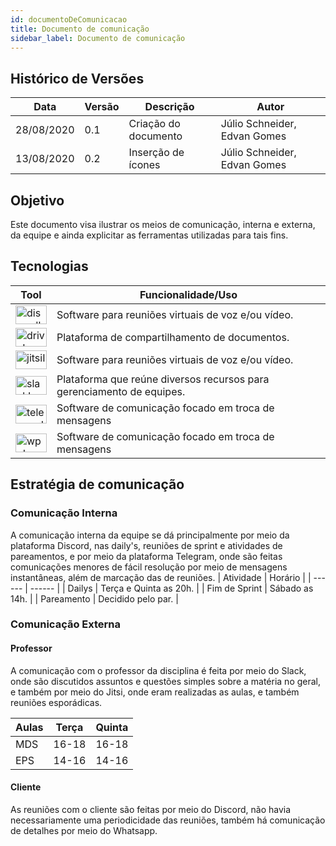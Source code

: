 ```yaml
---
id: documentoDeComunicacao
title: Documento de comunicação
sidebar_label: Documento de comunicação
---
```


## Histórico de Versões

| Data | Versão | Descrição | Autor |
|--------|-----------|---------------|---------|
| 28/08/2020 | 0.1 | Criação do documento | Júlio Schneider, Edvan Gomes | 
| 13/08/2020 | 0.2 | Inserção de ícones | Júlio Schneider, Edvan Gomes | 

## Objetivo

Este documento visa  ilustrar os meios de comunicação, interna e externa, da equipe e ainda explicitar as ferramentas utilizadas para tais fins.

## Tecnologias
  
| Tool | Funcionalidade/Uso |
| ------ | ------ |
| <img src="https://raw.githubusercontent.com/fga-eps-mds/2020.1-Conecta-Ensina-Wiki/master/website/static/img/discord.svg" alt="discordIcon" width="50" height="30" /> | Software para reuniões virtuais de voz e/ou vídeo. |
| <img src="https://raw.githubusercontent.com/fga-eps-mds/2020.1-Conecta-Ensina-Wiki/master/website/static/img/googledrive.svg" alt="driveIcon" width="50" height="30" /> | Plataforma de compartilhamento de documentos. |
| <img src="https://raw.githubusercontent.com/fga-eps-mds/2020.1-Conecta-Ensina-Wiki/master/website/static/img/jitsi.svg" alt="jitsiIcon" width="50" height="30" /> | Software para reuniões virtuais de voz e/ou vídeo. |
| <img src="https://raw.githubusercontent.com/fga-eps-mds/2020.1-Conecta-Ensina-Wiki/master/website/static/img/slack.svg" alt="slackIcon" width="50" height="30" /> | Plataforma que reúne diversos recursos para gerenciamento de equipes. |
| <img src="https://raw.githubusercontent.com/fga-eps-mds/2020.1-Conecta-Ensina-Wiki/master/website/static/img/telegram.svg" alt="telegramIcon" width="50" height="30" /> | Software de comunicação focado em troca de mensagens |
| <img src="https://raw.githubusercontent.com/fga-eps-mds/2020.1-Conecta-Ensina-Wiki/master/website/static/img/whatsapp.svg" alt="wppIcon" width="50" height="30" /> | Software de comunicação focado em troca de mensagens |

## Estratégia de comunicação
### Comunicação Interna
        
A comunicação interna da equipe se dá principalmente por meio da plataforma Discord, nas daily's, reuniões de sprint e atividades de pareamentos, e por meio da plataforma Telegram, onde são feitas comunicações menores de fácil resolução por meio de mensagens instantâneas, além de marcação das de reuniões.
| Atividade | Horário |
| ------ | ------ |
| Dailys | Terça e Quinta as 20h. |
| Fim de Sprint | Sábado as 14h. |
| Pareamento | Decidido pelo par. |

### Comunicação Externa
#### Professor

A comunicação com o professor da disciplina é feita por meio do Slack, onde são discutidos assuntos e questões simples sobre a matéria no geral, e também por meio do Jitsi, onde eram realizadas as aulas, e também reuniões esporádicas.
  
| Aulas | Terça | Quinta  |
| ------ | ------ | ------ |
| MDS | 16-18 | 16-18 |
| EPS | 14-16 | 14-16 |

#### Cliente

  As reuniões com o cliente são feitas por meio do Discord,  não havia necessariamente uma periodicidade das reuniões, também há comunicação de detalhes por meio do Whatsapp.
